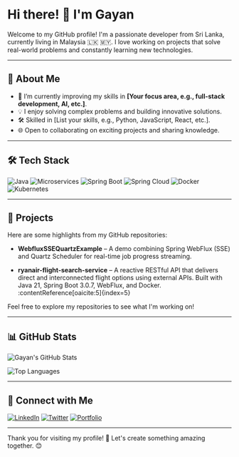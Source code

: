 # Hi there! 👋 I'm Gayan

Welcome to my GitHub profile! I'm a passionate developer from Sri Lanka, currently living in Malaysia 🇱🇰 🇲🇾. I love working on projects that solve real-world problems and constantly learning new technologies.

---

## 🚀 About Me
- 🌱 I’m currently improving my skills in **[Your focus area, e.g., full-stack development, AI, etc.]**.
- 💡 I enjoy solving complex problems and building innovative solutions.
- 🛠️ Skilled in [List your skills, e.g., Python, JavaScript, React, etc.].
- 🌐 Open to collaborating on exciting projects and sharing knowledge.

---

## 🛠️ Tech Stack

![Java](https://img.shields.io/badge/Java-007396?style=for-the-badge&logo=java&logoColor=white)
![Microservices](https://img.shields.io/badge/Microservices-FF6F00?style=for-the-badge&logo=apachekafka&logoColor=white)
![Spring Boot](https://img.shields.io/badge/Spring%20Boot-6DB33F?style=for-the-badge&logo=springboot&logoColor=white)
![Spring Cloud](https://img.shields.io/badge/Spring%20Cloud-6DB33F?style=for-the-badge&logo=spring&logoColor=white)
![Docker](https://img.shields.io/badge/Docker-2496ED?style=for-the-badge&logo=docker&logoColor=white)
![Kubernetes](https://img.shields.io/badge/Kubernetes-326CE5?style=for-the-badge&logo=kubernetes&logoColor=white)

---

## 📂 Projects
Here are some highlights from my GitHub repositories:


- **WebfluxSSEQuartzExample** – A demo combining Spring WebFlux (SSE) and Quartz Scheduler for real-time job progress streaming.

- **ryanair-flight-search-service** – A reactive RESTful API that delivers direct and interconnected flight options using external APIs. Built with Java 21, Spring Boot 3.0.7, WebFlux, and Docker. :contentReference[oaicite:5]{index=5}

Feel free to explore my repositories to see what I'm working on!

---

## 📊 GitHub Stats

![Gayan's GitHub Stats](https://github-readme-stats.vercel.app/api?username=its-me-gayan&show_icons=true&theme=radical)

![Top Languages](https://github-readme-stats.vercel.app/api/top-langs/?username=its-me-gayan&layout=compact&theme=radical)

---

## 🤝 Connect with Me

[![LinkedIn](https://img.shields.io/badge/LinkedIn-0A66C2?style=for-the-badge&logo=linkedin&logoColor=white)](https://www.linkedin.com/in/your-linkedin-profile/)
[![Twitter](https://img.shields.io/badge/Twitter-1DA1F2?style=for-the-badge&logo=twitter&logoColor=white)](https://twitter.com/your-twitter-profile)
[![Portfolio](https://img.shields.io/badge/Portfolio-000000?style=for-the-badge&logo=vercel&logoColor=white)](https://your-portfolio-url/)

---

Thank you for visiting my profile! 🚀 Let's create something amazing together. 😊
